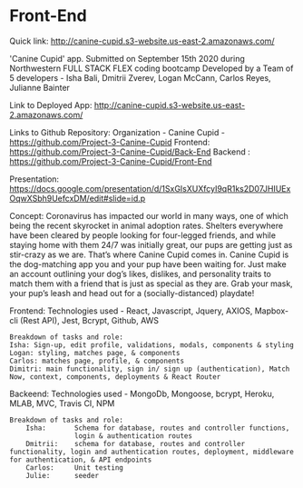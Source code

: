 # Front-End

Quick link: http://canine-cupid.s3-website.us-east-2.amazonaws.com/

'Canine Cupid' app.
Submitted on September 15th 2020 during Northwestern FULL STACK FLEX coding bootcamp
Developed by a Team of 5 developers - Isha Bali, Dmitrii Zverev, Logan McCann, Carlos Reyes, Julianne Bainter

Link to Deployed App: http://canine-cupid.s3-website.us-east-2.amazonaws.com/

Links to Github Repository:
    Organization - Canine Cupid - https://github.com/Project-3-Canine-Cupid
    Frontend: https://github.com/Project-3-Canine-Cupid/Back-End
    Backend : https://github.com/Project-3-Canine-Cupid/Front-End

Presentation: https://docs.google.com/presentation/d/1SxGIsXUXfcyI9qR1ks2D07JHIUExOqwXSbh9UefcxDM/edit#slide=id.p

Concept: Coronavirus has impacted our world in many ways, one of which being the recent skyrocket in animal adoption rates. Shelters everywhere have been cleared by people looking for four-legged friends, and while staying home with them 24/7 was initially great, our pups are getting just as stir-crazy as we are. 
That’s where Canine Cupid comes in. 
Canine Cupid is the dog-matching app you and your pup have been waiting for. Just make an account outlining your dog’s likes, dislikes, and personality traits to match them with a friend that is just as special as they are. 
Grab your mask, your pup’s leash and head out for a (socially-distanced) playdate! 

Frontend:
    Technologies used - React, Javascript, Jquery, AXIOS, Mapbox-cli (Rest API), 
    Jest, Bcrypt, Github, AWS

    Breakdown of tasks and role:
    Isha: Sign-up, edit profile, validations, modals, components & styling 
    Logan: styling, matches page, & components
    Carlos: matches page, profile, & components 
    Dimitri: main functionality, sign in/ sign up (authentication), Match Now, context, components, deployments & React Router

Backeend:
    Technologies used - MongoDb, Mongoose, bcrypt, Heroku, MLAB, MVC, 
    Travis CI, NPM

    Breakdown of tasks and role: 
        Isha:       Schema for database, routes and controller functions, 
                    login & authentication routes
        Dmitrii:    schema for database, routes and controller functionality, login and authentication routes, deployment, middleware for authentication, & API endpoints
        Carlos:     Unit testing
        Julie:      seeder

